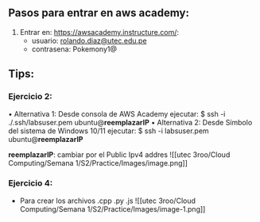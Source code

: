 ## Pasos para entrar en aws academy:
1. Entrar en: https://awsacademy.instructure.com/:
   - usuario: rolando.diaz@utec.edu.pe
   - contrasena: Pokemony1@
## Tips:
### Ejercicio 2:
• Alternativa 1: Desde consola de AWS Academy ejecutar: 
$ ssh -i ./.ssh/labsuser.pem ubuntu@**reemplazarIP** 
• Alternativa 2: Desde Símbolo del sistema de Windows 10/11 ejecutar:
$ ssh -i labsuser.pem ubuntu@**reemplazarIP**

**reemplazarIP**:  cambiar por el Public Ipv4 addres
![[utec 3roo/Cloud Computing/Semana 1/S2/Practice/Images/image.png]]

### Ejercicio 4:
- Para crear los archivos .cpp .py .js
![[utec 3roo/Cloud Computing/Semana 1/S2/Practice/Images/image-1.png]]